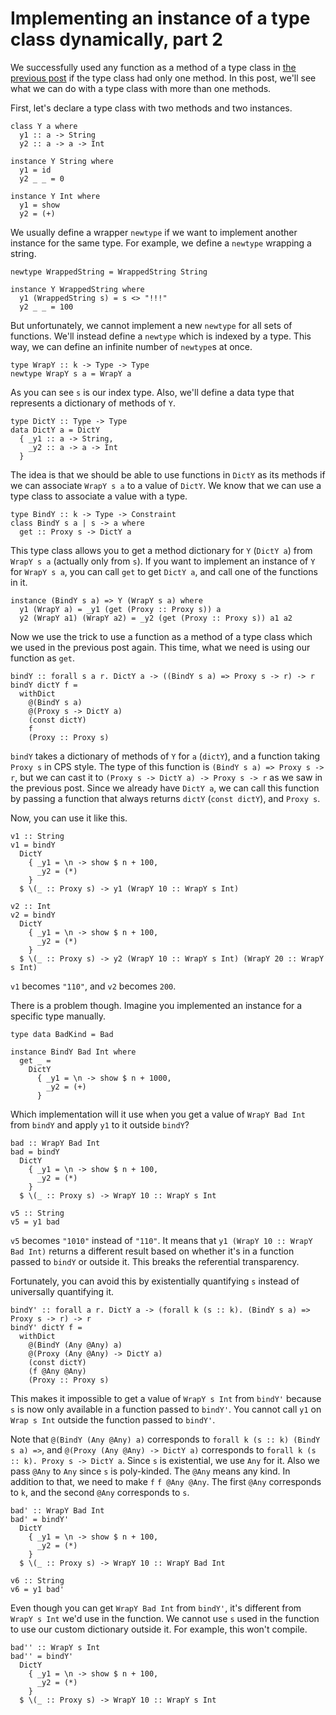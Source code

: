 # Implementing an instance of a type class dynamically, part 2

We successfully used any function as a method of a type class in [the previous post](../4/reflection1.html) if the type class had only one method. In this post, we'll see what we can do with a type class with more than one methods.

First, let's declare a type class with two methods and two instances.

```
class Y a where
  y1 :: a -> String
  y2 :: a -> a -> Int

instance Y String where
  y1 = id
  y2 _ _ = 0

instance Y Int where
  y1 = show
  y2 = (+)
```

We usually define a wrapper `newtype` if we want to implement another instance for the same type. For example, we define a `newtype` wrapping a string.

```
newtype WrappedString = WrappedString String

instance Y WrappedString where
  y1 (WrappedString s) = s <> "!!!"
  y2 _ _ = 100
```

But unfortunately, we cannot implement a new `newtype` for all sets of functions. We'll instead define a `newtype` which is indexed by a type. This way, we can define an infinite number of `newtype`s at once.

```
type WrapY :: k -> Type -> Type
newtype WrapY s a = WrapY a
```

As you can see `s` is our index type. Also, we'll define a data type that represents a dictionary of methods of `Y`.

```
type DictY :: Type -> Type
data DictY a = DictY
  { _y1 :: a -> String,
    _y2 :: a -> a -> Int
  }
```

The idea is that we should be able to use functions in `DictY` as its methods if we can associate `WrapY s a` to a value of `DictY`. We know that we can use a type class to associate a value with a type.

```
type BindY :: k -> Type -> Constraint
class BindY s a | s -> a where
  get :: Proxy s -> DictY a
```

This type class allows you to get a method dictionary for `Y` (`DictY a`) from `WrapY s a` (actually only from `s`). If you want to implement an instance of `Y` for `WrapY s a`, you can call `get` to get `DictY a`, and call one of the functions in it.

```
instance (BindY s a) => Y (WrapY s a) where
  y1 (WrapY a) = _y1 (get (Proxy :: Proxy s)) a
  y2 (WrapY a1) (WrapY a2) = _y2 (get (Proxy :: Proxy s)) a1 a2
```

Now we use the trick to use a function as a method of a type class which we used in the previous post again. This time, what we need is using our function as `get`.

```
bindY :: forall s a r. DictY a -> ((BindY s a) => Proxy s -> r) -> r
bindY dictY f =
  withDict
    @(BindY s a)
    @(Proxy s -> DictY a)
    (const dictY)
    f
    (Proxy :: Proxy s)
```

`bindY` takes a dictionary of methods of `Y` for `a` (`dictY`), and a function taking `Proxy s` in CPS style. The type of this function is `(BindY s a) => Proxy s -> r`, but we can cast it to `(Proxy s -> DictY a) -> Proxy s -> r` as we saw in the previous post. Since we already have `DictY a`, we can call this function by passing a function that always returns `dictY` (`const dictY`), and `Proxy s`.

Now, you can use it like this.

```
v1 :: String
v1 = bindY
  DictY
    { _y1 = \n -> show $ n + 100,
      _y2 = (*)
    }
  $ \(_ :: Proxy s) -> y1 (WrapY 10 :: WrapY s Int)

v2 :: Int
v2 = bindY
  DictY
    { _y1 = \n -> show $ n + 100,
      _y2 = (*)
    }
  $ \(_ :: Proxy s) -> y2 (WrapY 10 :: WrapY s Int) (WrapY 20 :: WrapY s Int)
```

`v1` becomes `"110"`, and `v2` becomes `200`.

There is a problem though. Imagine you implemented an instance for a specific type manually.

```
type data BadKind = Bad

instance BindY Bad Int where
  get _ =
    DictY
      { _y1 = \n -> show $ n + 1000,
        _y2 = (+)
      }
```

Which implementation will it use when you get a value of `WrapY Bad Int` from `bindY` and apply `y1` to it outside `bindY`?

```
bad :: WrapY Bad Int
bad = bindY
  DictY
    { _y1 = \n -> show $ n + 100,
      _y2 = (*)
    }
  $ \(_ :: Proxy s) -> WrapY 10 :: WrapY s Int

v5 :: String
v5 = y1 bad
```

`v5` becomes `"1010"` instead of `"110"`. It means that `y1 (WrapY 10 :: WrapY Bad Int)` returns a different result based on whether it's in a function passed to `bindY` or outside it. This breaks the referential transparency.

Fortunately, you can avoid this by existentially quantifying `s` instead of universally quantifying it.

```
bindY' :: forall a r. DictY a -> (forall k (s :: k). (BindY s a) => Proxy s -> r) -> r
bindY' dictY f =
  withDict
    @(BindY (Any @Any) a)
    @(Proxy (Any @Any) -> DictY a)
    (const dictY)
    (f @Any @Any)
    (Proxy :: Proxy s)
```

This makes it impossible to get a value of `WrapY s Int` from `bindY'` because `s` is now only available in a function passed to `bindY'`. You cannot call `y1` on `Wrap s Int` outside the function passed to `bindY'`.

Note that `@(BindY (Any @Any) a)` corresponds to `forall k (s :: k) (BindY s a) =>`, and `@(Proxy (Any @Any) -> DictY a)` corresponds to `forall k (s :: k). Proxy s -> DictY a`. Since `s` is existential, we use `Any` for it. Also we pass `@Any` to `Any` since `s` is poly-kinded. The `@Any` means any kind. In addition to that, we need to make `f` `f @Any @Any`. The first `@Any` corresponds to `k`, and the second `@Any` corresponds to `s`.

```
bad' :: WrapY Bad Int
bad' = bindY'
  DictY
    { _y1 = \n -> show $ n + 100,
      _y2 = (*)
    }
  $ \(_ :: Proxy s) -> WrapY 10 :: WrapY Bad Int

v6 :: String
v6 = y1 bad'
```

Even though you can get `WrapY Bad Int` from `bindY'`, it's different from `WrapY s Int` we'd use in the function. We cannot use `s` used in the function to use our custom dictionary outside it. For example, this won't compile.

```
bad'' :: WrapY s Int
bad'' = bindY'
  DictY
    { _y1 = \n -> show $ n + 100,
      _y2 = (*)
    }
  $ \(_ :: Proxy s) -> WrapY 10 :: WrapY s Int
```
